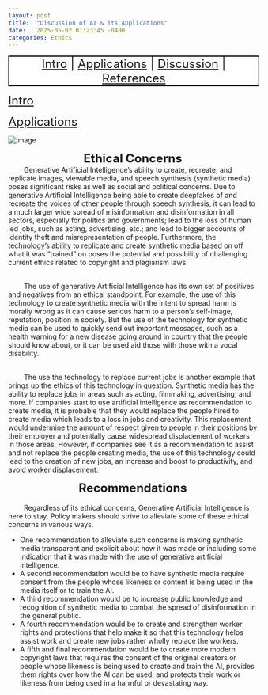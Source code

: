```yaml
---
layout: post
title:  "Discussion of AI & its Applications"
date:   2025-05-02 01:23:45 -0400
categories: Ethics
---
```

<nav>
<a href="https://fochoada.github.io/it304teamsite/ethics/2025/05/02/intro.html" title="Intro">Intro</a>
|
<a href="https://fochoada.github.io/it304teamsite/ethics/2025/05/02/application.html" title="Applications">Applications</a>
|
<a href="https://fochoada.github.io/it304teamsite/ethics/2025/05/02/discussion.html" title="Discussion">Discussion</a>
|
<a href="https://fochoada.github.io/it304teamsite/apa/2025/05/01/refrences-Copy.html" title="References">References</a>
</nav> 

<style>
nav {
display: block;
  background-color: white;
  border: 2px solid black;
  width:100%;
  text-align: center;
  margin: auto;
  font-size:24px;
}
</style>
<a href="https://fochoada.github.io/it304teamsite/ethics/2025/05/02/intro.html" style="font-size:24px;" title="Intro">Intro</a>

<a href="https://fochoada.github.io/it304teamsite/ethics/2025/05/02/application.html" style="font-size:24px;" title="Applications">Applications</a>
<br />

[discussion]: # 
![image](/it304teamsite/assets/images/intro3.png) <br />

<div style="text-align: center;">
  <span style="font-size:24px; font-weight:bold;">Ethical Concerns</span>
</div>
&nbsp;&nbsp;&nbsp;&nbsp;&nbsp;&nbsp;&nbsp;&nbsp;Generative Artificial Intelligence’s ability to create, recreate, and replicate images, viewable media, and speech synthesis (synthetic media) poses significant risks as well as social and political concerns. Due to generative Artificial Intelligence being able to create deepfakes of and recreate the voices of other people through speech synthesis, it can lead to a much larger wide spread of misinformation and disinformation in all sectors, especially for politics and governments; lead to the loss of human led jobs, such as acting, advertising, etc.; and lead to bigger accounts of identity theft and misrepresentation of people. Furthermore, the technology’s ability to replicate and create synthetic media based on off what it was “trained” on poses the potential and possibility of challenging current ethics related to copyright and plagiarism laws.

<br />&nbsp;&nbsp;&nbsp;&nbsp;&nbsp;&nbsp;&nbsp;&nbsp;The use of generative Artificial Intelligence has its own set of positives and negatives from an ethical standpoint. For example, the use of this technology to create synthetic media with the intent to spread harm is morally wrong as it can cause serious harm to a person’s self-image, reputation, position in society. But the use of the technology for synthetic media can be used to quickly send out important messages, such as a health warning for a new disease going around in country that the people should know about, or it can be used aid those with those with a vocal disability.

<br />&nbsp;&nbsp;&nbsp;&nbsp;&nbsp;&nbsp;&nbsp;&nbsp;The use the technology to replace current jobs is another example that brings up the ethics of this technology in question.  Synthetic media has the ability to replace jobs in areas such as acting, filmmaking, advertising, and more. If companies start to use artificial intelligence as recommendation to create media, it is probable that they would replace the people hired to create media which leads to a loss in jobs and creativity. This replacement would undermine the amount of respect given to people in their positions by their employer and potentially cause widespread displacement of workers in those areas. However, if companies see it as a recommendation to assist and not replace the people creating media, the use of this technology could lead to the creation of new jobs, an increase and boost to productivity, and avoid worker displacement.

<div style="text-align: center;">
  <span style="font-size:24px; font-weight:bold;">Recommendations</span>
</div>
<br />&nbsp;&nbsp;&nbsp;&nbsp;&nbsp;&nbsp;&nbsp;&nbsp;Regardless of its ethical concerns, Generative Artificial Intelligence is here to stay. Policy makers should strive to alleviate some of these ethical concerns in various ways. 

* One recommendation to alleviate such concerns is making synthetic media transparent and explicit about how it was made or including some indication that it was made with the use of generative artificial intelligence.
* A second recommendation would be to have synthetic media require consent from the people whose likeness or content is being used in the media itself or to train the AI. 
* A third recommendation would be to increase public knowledge and recognition of synthetic media to combat the spread of disinformation in the general public. 
* A fourth recommendation would be to create and strengthen worker rights and protections that help make it so that this technology helps assist work and create new jobs rather wholly replace the workers. 
* A fifth and final recommendation would be to create more modern copyright laws that requires the consent of the original creators or people whose likeness is being used to create and train the AI,  provides them rights over how the AI can be used, and protects their work or likeness from being used in a harmful or devastating way.


